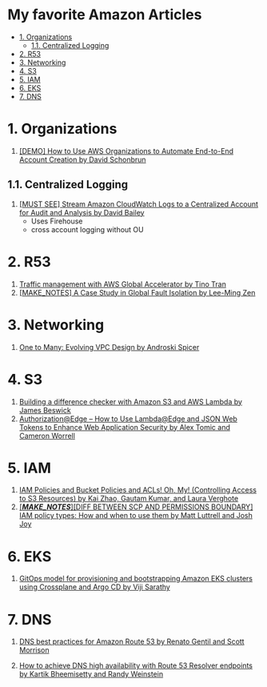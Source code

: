 <h1>My favorite Amazon Articles</h1>

<!-- TOC -->

- [1. Organizations](#1-organizations)
  - [1.1. Centralized Logging](#11-centralized-logging)
- [2. R53](#2-r53)
- [3. Networking](#3-networking)
- [4. S3](#4-s3)
- [5. IAM](#5-iam)
- [6. EKS](#6-eks)
- [7. DNS](#7-dns)

<!-- /TOC -->

# 1. Organizations

1. [[DEMO] How to Use AWS Organizations to Automate End-to-End Account Creation by David Schonbrun](https://aws.amazon.com/blogs/security/how-to-use-aws-organizations-to-automate-end-to-end-account-creation/)

## 1.1. Centralized Logging

1. [[MUST SEE] Stream Amazon CloudWatch Logs to a Centralized Account for Audit and Analysis by David Bailey](https://aws.amazon.com/blogs/architecture/stream-amazon-cloudwatch-logs-to-a-centralized-account-for-audit-and-analysis/)
    - Uses Firehouse
    - cross account logging without OU

# 2. R53

1. [Traffic management with AWS Global Accelerator by Tino Tran](https://aws.amazon.com/blogs/networking-and-content-delivery/traffic-management-with-aws-global-accelerator/)
1. [[MAKE_NOTES] A Case Study in Global Fault Isolation by Lee-Ming Zen](https://aws.amazon.com/blogs/architecture/a-case-study-in-global-fault-isolation/)

# 3. Networking

1. [One to Many: Evolving VPC Design by Androski Spicer ](https://aws.amazon.com/blogs/architecture/one-to-many-evolving-vpc-design/)

# 4. S3

1. [Building a difference checker with Amazon S3 and AWS Lambda by James Beswick](https://aws.amazon.com/blogs/compute/building-a-difference-checker-with-amazon-s3-and-aws-lambda/)
1. [Authorization@Edge – How to Use Lambda@Edge and JSON Web Tokens to Enhance Web Application Security by Alex Tomic and Cameron Worrell](https://aws.amazon.com/blogs/networking-and-content-delivery/authorizationedge-how-to-use-lambdaedge-and-json-web-tokens-to-enhance-web-application-security/)

# 5. IAM

1. [IAM Policies and Bucket Policies and ACLs! Oh, My! (Controlling Access to S3 Resources) by Kai Zhao, Gautam Kumar, and Laura Verghote](https://aws.amazon.com/blogs/security/iam-policies-and-bucket-policies-and-acls-oh-my-controlling-access-to-s3-resources/)
1. [[_**MAKE_NOTES**_][DIFF BETWEEN SCP AND PERMISSIONS BOUNDARY] IAM policy types: How and when to use them by Matt Luttrell and Josh Joy](https://aws.amazon.com/blogs/security/iam-policy-types-how-and-when-to-use-them/)

# 6. EKS

1. [GitOps model for provisioning and bootstrapping Amazon EKS clusters using Crossplane and Argo CD by Viji Sarathy](https://aws.amazon.com/blogs/containers/gitops-model-for-provisioning-and-bootstrapping-amazon-eks-clusters-using-crossplane-and-argo-cd/)

# 7. DNS

1. [DNS best practices for Amazon Route 53 by Renato Gentil and Scott Morrison](https://aws.amazon.com/blogs/networking-and-content-delivery/dns-best-practices-for-amazon-route-53/)

2. [How to achieve DNS high availability with Route 53 Resolver endpoints by Kartik Bheemisetty and Randy Weinstein](https://aws.amazon.com/blogs/networking-and-content-delivery/how-to-achieve-dns-high-availability-with-route-53-resolver-endpoints/)